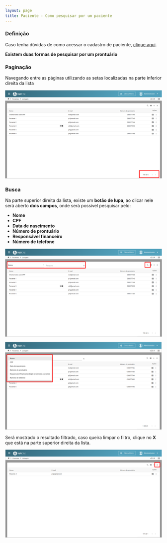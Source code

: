 ```yaml
---
layout: page
title: Paciente - Como pesquisar por um paciente
---
```


### Definição

Caso tenha dúvidas de como acessar o cadastro de paciente, [clique aqui](/pages/paciente/como-adicionar-um-paciente).

**Existem duas formas de pesquisar por um prontuário**

### Paginação

Navegando entre as páginas utilizando as setas localizadas na parte inferior direita da lista

<p align="center">
  <img alt="Pesquisa de paciente" src="como-pesquisar-por-um-paciente-img-01.png" width="800">
</p>

### Busca

Na parte superior direita da lista, existe um **botão de lupa**, ao clicar nele será aberto **dois campos**, onde será possível pesquisar pelo:
* **Nome**
* **CPF**
* **Data de nascimento**
* **Número de prontuário**
* **Responsável financeiro**
* **Número de telefone**

<p align="center">
  <img alt="Pesquisa de paciente" src="como-pesquisar-por-um-paciente-img-02.png" width="800">
</p>

<p align="center">
  <img alt="Pesquisa de paciente" src="como-pesquisar-por-um-paciente-img-03.png" width="800">
</p>

Será mostrado o resultado filtrado, caso queira limpar o filtro, clique no **X** que está na parte superior direita da lista.
<p align="center">
  <img alt="Pesquisa de paciente" src="como-pesquisar-por-um-paciente-img-04.png" width="800">
</p>
